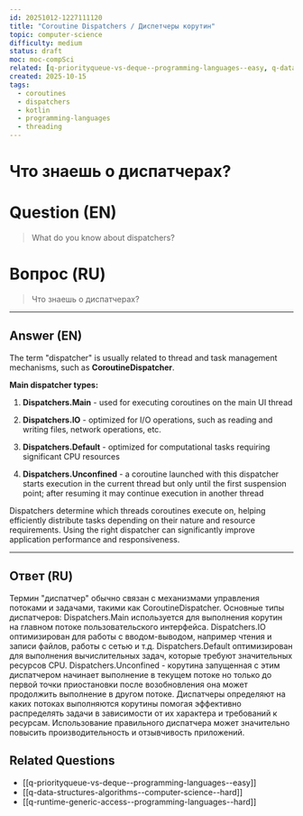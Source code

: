 ```yaml
---
id: 20251012-1227111120
title: "Coroutine Dispatchers / Диспетчеры корутин"
topic: computer-science
difficulty: medium
status: draft
moc: moc-compSci
related: [q-priorityqueue-vs-deque--programming-languages--easy, q-data-structures-algorithms--computer-science--hard, q-runtime-generic-access--programming-languages--hard]
created: 2025-10-15
tags:
  - coroutines
  - dispatchers
  - kotlin
  - programming-languages
  - threading
---
```

# Что знаешь о диспатчерах?

# Question (EN)
> What do you know about dispatchers?

# Вопрос (RU)
> Что знаешь о диспатчерах?

---

## Answer (EN)

The term "dispatcher" is usually related to thread and task management mechanisms, such as **CoroutineDispatcher**.

**Main dispatcher types:**

1. **Dispatchers.Main** - used for executing coroutines on the main UI thread

2. **Dispatchers.IO** - optimized for I/O operations, such as reading and writing files, network operations, etc.

3. **Dispatchers.Default** - optimized for computational tasks requiring significant CPU resources

4. **Dispatchers.Unconfined** - a coroutine launched with this dispatcher starts execution in the current thread but only until the first suspension point; after resuming it may continue execution in another thread

Dispatchers determine which threads coroutines execute on, helping efficiently distribute tasks depending on their nature and resource requirements. Using the right dispatcher can significantly improve application performance and responsiveness.

---

## Ответ (RU)

Термин "диспатчер" обычно связан с механизмами управления потоками и задачами, такими как CoroutineDispatcher. Основные типы диспатчеров: Dispatchers.Main используется для выполнения корутин на главном потоке пользовательского интерфейса. Dispatchers.IO оптимизирован для работы с вводом-выводом, например чтения и записи файлов, работы с сетью и т.д. Dispatchers.Default оптимизирован для выполнения вычислительных задач, которые требуют значительных ресурсов CPU. Dispatchers.Unconfined - корутина запущенная с этим диспатчером начинает выполнение в текущем потоке но только до первой точки приостановки после возобновления она может продолжить выполнение в другом потоке. Диспатчеры определяют на каких потоках выполняются корутины помогая эффективно распределять задачи в зависимости от их характера и требований к ресурсам. Использование правильного диспатчера может значительно повысить производительность и отзывчивость приложений.

## Related Questions

- [[q-priorityqueue-vs-deque--programming-languages--easy]]
- [[q-data-structures-algorithms--computer-science--hard]]
- [[q-runtime-generic-access--programming-languages--hard]]
